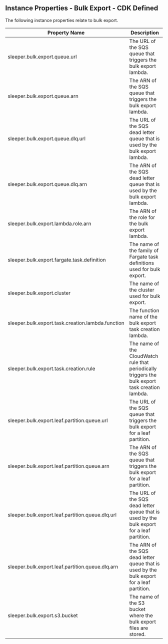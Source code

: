 ## Instance Properties - Bulk Export - CDK Defined

The following instance properties relate to bulk export.

| Property Name                                     | Description                                                                                      |
|---------------------------------------------------|--------------------------------------------------------------------------------------------------|
| sleeper.bulk.export.queue.url                     | The URL of the SQS queue that triggers the bulk export lambda.                                   |
| sleeper.bulk.export.queue.arn                     | The ARN of the SQS queue that triggers the bulk export lambda.                                   |
| sleeper.bulk.export.queue.dlq.url                 | The URL of the SQS dead letter queue that is used by the bulk export lambda.                     |
| sleeper.bulk.export.queue.dlq.arn                 | The ARN of the SQS dead letter queue that is used by the bulk export lambda.                     |
| sleeper.bulk.export.lambda.role.arn               | The ARN of the role for the bulk export lambda.                                                  |
| sleeper.bulk.export.fargate.task.definition       | The name of the family of Fargate task definitions used for bulk export.                         |
| sleeper.bulk.export.cluster                       | The name of the cluster used for bulk export.                                                    |
| sleeper.bulk.export.task.creation.lambda.function | The function name of the bulk export task creation lambda.                                       |
| sleeper.bulk.export.task.creation.rule            | The name of the CloudWatch rule that periodically triggers the bulk export task creation lambda. |
| sleeper.bulk.export.leaf.partition.queue.url      | The URL of the SQS queue that triggers the bulk export for a leaf partition.                     |
| sleeper.bulk.export.leaf.partition.queue.arn      | The ARN of the SQS queue that triggers the bulk export for a leaf partition.                     |
| sleeper.bulk.export.leaf.partition.queue.dlq.url  | The URL of the SQS dead letter queue that is used by the bulk export for a leaf partition.       |
| sleeper.bulk.export.leaf.partition.queue.dlq.arn  | The ARN of the SQS dead letter queue that is used by the bulk export for a leaf partition.       |
| sleeper.bulk.export.s3.bucket                     | The name of the S3 bucket where the bulk export files are stored.                                |
